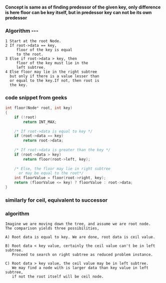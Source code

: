 #### Concept is same as of finding predessor of the given key, only difference is here floor can be key itself, but in predessor key can not be its own predessor
### Algorithm ---
```
1 Start at the root Node.
2 If root->data == key, 
     floor of the key is equal 
     to the root.
3 Else if root->data > key, then 
     floor of the key must lie in the
     left subtree.
4 Else floor may lie in the right subtree 
  but only if there is a value lesser than 
  or equal to the key.If not, then root is
  the key.
```
### code snippet from geeks
```cpp
int floor(Node* root, int key)
{
    if (!root)
        return INT_MAX;
  
    /* If root->data is equal to key */
    if (root->data == key)
        return root->data;
  
    /* If root->data is greater than the key */
    if (root->data > key)
        return floor(root->left, key);
  
    /* Else, the floor may lie in right subtree
      or may be equal to the root*/
    int floorValue = floor(root->right, key);
    return (floorValue <= key) ? floorValue : root->data;
}
```

### similarly for ceil, equivalent to successor
### algorithm
```
Imagine we are moving down the tree, and assume we are root node. 
The comparison yields three possibilities,

A) Root data is equal to key. We are done, root data is ceil value.

B) Root data < key value, certainly the ceil value can't be in left subtree. 
   Proceed to search on right subtree as reduced problem instance.

C) Root data > key value, the ceil value may be in left subtree. 
   We may find a node with is larger data than key value in left subtree, 
   if not the root itself will be ceil node.
```
